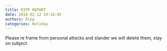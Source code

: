 ```yaml
---
title: RIPP REPORT
date: 2018-02-12 19:14:45
authors: Ripp
categories: Holiday
---
```


 Please re frame from personal attacks and slander we will delete them, stay on subject.